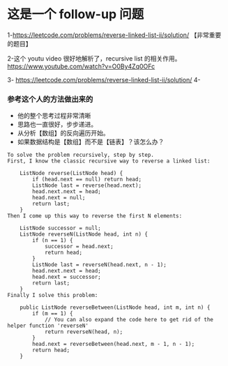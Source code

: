

# 这是一个 follow-up 问题
1-https://leetcode.com/problems/reverse-linked-list-ii/solution/ 【非常重要的题目】

2-这个 youtu video 很好地解析了，recursive list 的相关作用。https://www.youtube.com/watch?v=O0By4Zq0OFc

3- https://leetcode.com/problems/reverse-linked-list-ii/solution/ 
4- 




### 参考这个人的方法做出来的
- 他的整个思考过程非常清晰
- 思路也一直很好，步步递进。 
- 从分析【数组】的反向遍历开始。 
- 如果数据结构是【数组】而不是【链表】？该怎么办？
```
To solve the problem recursively, step by step.
First, I know the classic recursive way to reverse a linked list:

    ListNode reverse(ListNode head) {
        if (head.next == null) return head;
        ListNode last = reverse(head.next);
        head.next.next = head;
        head.next = null;
        return last;
    }
Then I come up this way to reverse the first N elements:

    ListNode successor = null;
    ListNode reverseN(ListNode head, int n) {
        if (n == 1) {
            successor = head.next;
            return head;
        }
        ListNode last = reverseN(head.next, n - 1);
        head.next.next = head;
        head.next = successor;
        return last;
    }    
Finally I solve this problem:

    public ListNode reverseBetween(ListNode head, int m, int n) {
        if (m == 1) {
            // You can also expand the code here to get rid of the helper function 'reverseN'
            return reverseN(head, n);
        }
        head.next = reverseBetween(head.next, m - 1, n - 1);
        return head;
    }
```    